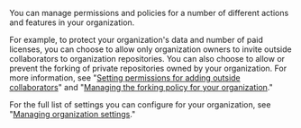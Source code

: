 You can manage permissions and policies for a number of different actions and features in your organization.

For example, to protect your organization's data and number of paid licenses, you can choose to allow only organization owners to invite outside collaborators to organization repositories. You can also choose to allow or prevent the forking of private repositories owned by your organization. For more information, see "[Setting permissions for adding outside collaborators](/organizations/managing-organization-settings/setting-permissions-for-adding-outside-collaborators)" and "[Managing the forking policy for your organization](/organizations/managing-organization-settings/managing-the-forking-policy-for-your-organization)."

For the full list of settings you can configure for your organization, see "[Managing organization settings](/organizations/managing-organization-settings)."
